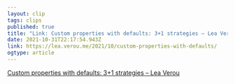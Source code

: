 ```yaml
---
layout: clip 
tags: clips 
published: true 
title: "Link: Custom properties with defaults: 3+1 strategies – Lea Verou" 
date: 2021-10-31T22:17:54.943Z 
link: https://lea.verou.me/2021/10/custom-properties-with-defaults/ 
ogtype: article 
---
```

[Custom properties with defaults: 3+1 strategies – Lea Verou](https://lea.verou.me/2021/10/custom-properties-with-defaults/) 
